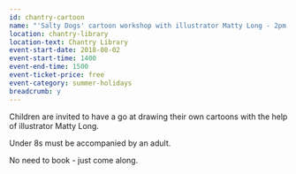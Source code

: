 ```yaml
---
id: chantry-cartoon
name: "'Salty Dogs' cartoon workshop with illustrator Matty Long - 2pm session"
location: chantry-library
location-text: Chantry Library
event-start-date: 2018-08-02
event-start-time: 1400
event-end-time: 1500
event-ticket-price: free
event-category: summer-holidays
breadcrumb: y
---
```


Children are invited to have a go at drawing their own cartoons with the help of illustrator Matty Long.

Under 8s must be accompanied by an adult.

No need to book - just come along.
